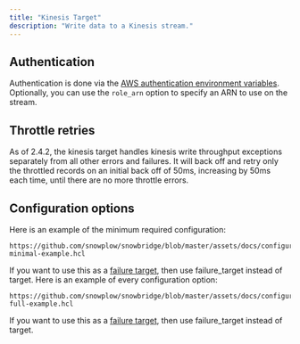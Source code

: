 ```yaml
---
title: "Kinesis Target"
description: "Write data to a Kinesis stream."
---
```


## Authentication

Authentication is done via the [AWS authentication environment variables](https://docs.aws.amazon.com/cli/latest/userguide/cli-configure-envvars.html). Optionally, you can use the `role_arn` option to specify an ARN to use on the stream.

## Throttle retries

As of 2.4.2, the kinesis target handles kinesis write throughput exceptions separately from all other errors and failures. It will back off and retry only the throttled records on an initial back off of 50ms, increasing by 50ms each time, until there are no more throttle errors.

## Configuration options

Here is an example of the minimum required configuration:

```hcl reference
https://github.com/snowplow/snowbridge/blob/master/assets/docs/configuration/targets/kinesis-minimal-example.hcl
```

If you want to use this as a [failure target](/docs/destinations/forwarding-events/snowbridge/concepts/failure-model/index.md#failure-targets), then use failure_target instead of target.
Here is an example of every configuration option:

```hcl reference
https://github.com/snowplow/snowbridge/blob/master/assets/docs/configuration/targets/kinesis-full-example.hcl
```

If you want to use this as a [failure target](/docs/destinations/forwarding-events/snowbridge/concepts/failure-model/index.md#failure-targets), then use failure_target instead of target.
